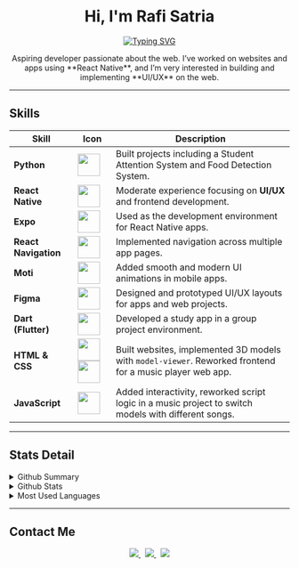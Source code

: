 <h1 align="center">Hi, I'm Rafi Satria</h1>

<div align="center">
  <a href="https://git.io/typing-svg">
    <img src="https://readme-typing-svg.demolab.com?font=Fira+Code&weight=600&size=30&duration=4000&pause=1000&color=6A6AD2&center=true&vCenter=true&width=435&lines=Software+Developer;Software+Engineer;Tech+Enthusiast;Lifelong+Learner" alt="Typing SVG" />
  </a>
</div>

<p align="center">
  Aspiring developer passionate about the web.  
  I’ve worked on websites and apps using **React Native**, and I’m very interested in building and implementing **UI/UX** on the web.  
</p>


---

## Skills  

<div align="center">

| Skill | Icon | Description |
|-------|------|-------------|
| **Python** | <img src="https://cdn.jsdelivr.net/gh/devicons/devicon/icons/python/python-original.svg" width="40"/> | Built projects including a Student Attention System and Food Detection System. |
| **React Native** | <img src="https://cdn.jsdelivr.net/gh/devicons/devicon/icons/react/react-original.svg" width="40"/> | Moderate experience focusing on **UI/UX** and frontend development. |
| **Expo** | <img src="https://cdn.jsdelivr.net/gh/devicons/devicon/icons/expo/expo-original.svg" width="40"/> | Used as the development environment for React Native apps. |
| **React Navigation** | <img src="https://img.icons8.com/ios/50/000000/route.png" width="40"/> | Implemented navigation across multiple app pages. |
| **Moti** | <img src="https://img.icons8.com/external-flat-juicy-fish/60/000000/external-animation-graphic-design-flat-flat-juicy-fish.png" width="40"/> | Added smooth and modern UI animations in mobile apps. |
| **Figma** | <img src="https://cdn.jsdelivr.net/gh/devicons/devicon/icons/figma/figma-original.svg" width="40"/> | Designed and prototyped UI/UX layouts for apps and web projects. |
| **Dart (Flutter)** | <img src="https://cdn.jsdelivr.net/gh/devicons/devicon/icons/flutter/flutter-original.svg" width="40"/> | Developed a study app in a group project environment. |
| **HTML & CSS** | <img src="https://cdn.jsdelivr.net/gh/devicons/devicon/icons/html5/html5-original.svg" width="40"/> <img src="https://cdn.jsdelivr.net/gh/devicons/devicon/icons/css3/css3-original.svg" width="40"/> | Built websites, implemented 3D models with `model-viewer`. Reworked frontend for a music player web app. |
| **JavaScript** | <img src="https://cdn.jsdelivr.net/gh/devicons/devicon/icons/javascript/javascript-original.svg" width="40"/> | Added interactivity, reworked script logic in a music project to switch models with different songs. |

</div>


---

## Stats Detail  

<details>
  <summary>Github Summary</summary>
  <img align="center" src="https://github-profile-summary-cards.vercel.app/api/cards/profile-details?username=ThatGuyNameZack&theme=transparent" alt="ThatGuyNameZack's GitHub Contribution"/>
</details>

<details>
  <summary>Github Stats</summary>
  <img align="center" src="https://github-readme-stats.vercel.app/api?username=ThatGuyNameZack&theme=transparent" />
</details>

<details>
  <summary>Most Used Languages</summary>
  <img align="center" src="https://github-readme-stats.vercel.app/api/top-langs/?username=ThatGuyNameZack&layout=pie&theme=transparent" />
</details>

---

## Contact Me  

<p align="center">
  <a href="https://www.instagram.com/rafi_satria_fi/">
    <img src="https://img.shields.io/badge/Instagram-E4405F?style=for-the-badge&logo=instagram&logoColor=white" />
  </a>
  &nbsp;
  <a href="https://www.linkedin.com/in/rafi-satria-putra-sudrajat-76557a290/">
    <img src="https://img.shields.io/badge/LinkedIn-0077B5?style=for-the-badge&logo=linkedin&logoColor=white" />
  </a>
  &nbsp;
  <a href="mailto:rafisatria090508@gmail.com">
    <img src="https://img.shields.io/badge/Gmail-D14836?style=for-the-badge&logo=gmail&logoColor=white" />
  </a>
</p>

